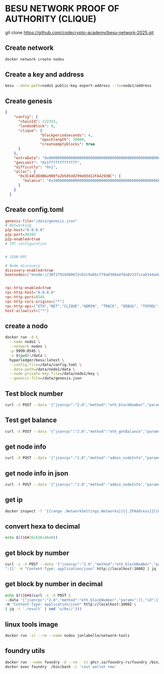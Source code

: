 # BESU NETWORK PROOF OF AUTHORITY (CLIQUE)

git clone https://github.com/codecrypto-academy/besu-network-2025.git

## Create network
```sh
docker network create nodos
```

## Create a key and address
```sh
besu --data-path=nodo1 public-key export-address --to=nodo1/address
```

## Create genesis
```json
{
    "config": {
      "chainId": 222333,
      "londonBlock": 0,
      "clique": {
                "blockperiodseconds": 4,
                "epochlength": 30000,
                "createemptyblocks": true
      }
    },
    "extraData": "0x000000000000000000000000000000000000000000000000000000000000000087305624eb4ce992cd85d05609e1ff66b32de3de0000000000000000000000000000000000000000000000000000000000000000000000000000000000000000000000000000000000000000000000000000000000",
    "gasLimit": "0x1fffffffffffff",
    "difficulty": "0x1",
    "alloc": {
      "0x3C44CdDdB6a900fa2b585dd299e03d12FA4293BC": {
        "balance": "0x200000000000000000000000000000000000000000000000000000000000000"
      }
    }
  }
```
## Create config.toml
```toml
genesis-file="/data/genesis.json"
# Networking
p2p-host="0.0.0.0"
p2p-port=30303
p2p-enabled=true
# IPC configuration


# JSON-RPC

# Node discovery
discovery-enabled=true
bootnodes=["enode://38f27919d80672c62c9a6bcf79a0308a4f8a82337cca8144adec9aba377a6882c574668c3cbd595deb372c9e9e883bce2ff7f3fb48bbf60689af6897be385b54@172.18.0.2:30303"]


rpc-http-enabled=true
rpc-http-host="0.0.0.0"
rpc-http-port=8545
rpc-http-cors-origins=["*"]
rpc-http-api=["ETH","NET","CLIQUE","ADMIN", "TRACE", "DEBUG", "TXPOOL", "PERM"]
host-allowlist=["*"]  
```

## create a nodo
```sh
docker run -d \
  --name nodo1 \
  --network nodos \
  -p 9999:8545 \
  -v $(pwd):/data \
  hyperledger/besu:latest \
  --config-file=/data/config.toml \
  --data-path=/data/nodo1/data \
  --node-private-key-file=/data/nodo1/key \
  --genesis-file=/data/genesis.json
```

## Test block number
```sh
curl -X POST --data '{"jsonrpc":"2.0","method":"eth_blockNumber","params":[],"id":1}' -H "Content-Type: application/json" http://localhost:9999
```

## Test get balance
```sh
curl -X POST --data '{"jsonrpc":"2.0","method":"eth_getBalance","params":["0x3C44CdDdB6a900fa2b585dd299e03d12FA4293BC","latest"],"id":1}' -H "Content-Type: application/json" http://localhost:9999
``` 

## get node info
```sh
curl -X POST --data '{"jsonrpc":"2.0","method":"admin_nodeInfo","params":[],"id":1}'
``` 
## get node info in json
```sh
curl -X POST --data '{"jsonrpc":"2.0","method":"admin_nodeInfo","params":[],"id":1}' -H "Content-Type: application/json" http://localhost:9999 | jq -r '.result.enode'
```


## get ip
```sh
docker inspect -f '{{range .NetworkSettings.Networks}}{{.IPAddress}}{{end}}' nodo1
```

## convert hexa to decimal
```sh
echo $((16#26c626c4be0)) 
``` 

## get block by number
```sh
curl -s -X POST --data '{"jsonrpc":"2.0","method":"eth_blockNumber","params":[],"id
":1}' -H "Content-Type: application/json" http://localhost:10002 | jq '.result'
```
## get block by number in decimal
```sh
echo $((16#$(curl -s -X POST \
--data '{"jsonrpc":"2.0","method":"eth_blockNumber","params":[],"id":1}' \
-H "Content-Type: application/json" http://localhost:10002 \
| jq -r '.result' | sed 's/0x//')))
```

## linux tools image
```sh
docker run -it --rm --name nodos jonlabelle/network-tools
```

## foundry utils
```sh
docker run --name foundry -d --rm  -it ghcr.io/foundry-rs/foundry /bin/bash
docker exec foundry  /bin/bash -c 'cast wallet new'
```